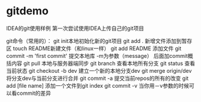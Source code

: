 # gitdemo
IDEA的git使用样例
第一次尝试使用IDEA上传自己的git项目

git命令（常用的）：
git init本地初始化新的git项目
git add . 新增文件添加到暂存区
touch README新建文件（和linux一样）
git add README 添加文件
git commit -m 'first commit' 提交本地库 -m为参数（message） 后面加commit概括内容
git pull 本地与服务器端同步
git branch 查看本地所有分支
git status 查看当前状态 
git checkout -b dev 建立一个新的本地分支dev
git merge origin/dev 将分支dev与当前分支进行合并
git commit -a 提交当前repos的所有的改变
git add [file name] 添加一个文件到git index
git commit -v 当你用－v参数的时候可以看commit的差异
